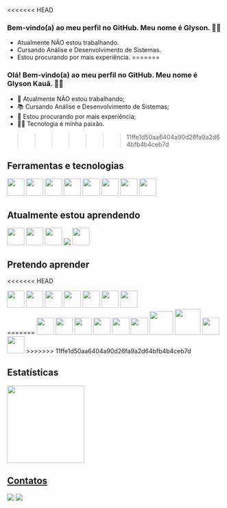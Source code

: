 <<<<<<< HEAD
### Bem-vindo(a) ao meu perfil no GitHub. Meu nome é Glyson. 👋😄

- Atualmente NÃO estou trabalhando.
- Cursando Análise e Desenvolvimento de Sistemas.
- Estou procurando por mais experiência.
=======
### Olá! Bem-vindo(a) ao meu perfil no GitHub. Meu nome é Glyson Kauã. 👋😄

- 🔭 Atualmente NÃO estou trabalhando;
- 📚 Cursando Análise e Desenvolvimento de Sistemas;
- 🤔 Estou procurando por mais experiência;
- 👨‍💻 Tecnologia é minha paixão.
>>>>>>> 11ffe1d50aa6404a90d26fa9a2d64bfb4b4ceb7d


## Ferramentas e tecnologias
<img src="https://cdn.jsdelivr.net/gh/devicons/devicon/icons/vscode/vscode-original.svg" width="40" height="40" />  <img src="https://cdn.jsdelivr.net/gh/devicons/devicon/icons/nodejs/nodejs-original-wordmark.svg" width="40" height="40"/>  <img src="https://cdn.jsdelivr.net/gh/devicons/devicon/icons/python/python-original-wordmark.svg" width="40" height="40" />  <img src="https://cdn.jsdelivr.net/gh/devicons/devicon/icons/html5/html5-plain-wordmark.svg" width="40" height="40"/>  <img src="https://cdn.jsdelivr.net/gh/devicons/devicon/icons/javascript/javascript-original.svg" width="40" height="40" />  <img src="https://cdn.jsdelivr.net/gh/devicons/devicon/icons/java/java-original-wordmark.svg" width="40" height="40"/>  <img src="https://cdn.jsdelivr.net/gh/devicons/devicon/icons/github/github-original.svg" width="40" height="40"/>  <img src="https://cdn.jsdelivr.net/gh/devicons/devicon/icons/git/git-original-wordmark.svg" width="40" height="40" />


## Atualmente estou aprendendo
<div>
<img src="https://cdn.jsdelivr.net/gh/devicons/devicon/icons/nodejs/nodejs-original-wordmark.svg" width="40" height="40"/>
<img src="https://cdn.jsdelivr.net/gh/devicons/devicon/icons/python/python-original-wordmark.svg" width="40" height="40" />  
<img src="https://cdn.jsdelivr.net/gh/devicons/devicon/icons/c/c-plain.svg" width="40" height="40" />  
<img src="https://cdn.jsdelivr.net/gh/devicons/devicon/icons/nodejs nodejs-original-wordmark.svg" /> 
<img src="https://cdn.jsdelivr.net/gh/devicons/devicon/icons/mysql/mysql-original-wordmark.svg" width="40" height="40" />
</div>

## Pretendo aprender
<<<<<<< HEAD
<div>
<img src="https://cdn.jsdelivr.net/gh/devicons/devicon/icons/django/django-original.svg" width="40" height="40" /> 
<img src="https://cdn.jsdelivr.net/gh/devicons/devicon/icons/react/react-original-wordmark.svg" width="40" height="40" />
<img src="https://cdn.jsdelivr.net/gh/devicons/devicon/icons/nodejs/nodejs-original-wordmark.svg" width="40" height="40"/>
<img src="https://cdn.jsdelivr.net/gh/devicons/devicon/icons/typescript/typescript-original.svg" width="40" height="40"/>
<img src="https://cdn.jsdelivr.net/gh/devicons/devicon/icons/linux/linux-original.svg" width="40" height="40" /> 
<img src="https://cdn.jsdelivr.net/gh/devicons/devicon/icons/ruby/ruby-original-wordmark.svg" width="40" height="40" /> 
<img src="https://cdn.jsdelivr.net/gh/devicons/devicon/icons/rails/rails-plain-wordmark.svg" width="40" height="40" />  
</div>
=======
<img src="https://cdn.jsdelivr.net/gh/devicons/devicon/icons/django/django-plain-wordmark.svg" width="40" height="40" />  <img src="https://cdn.jsdelivr.net/gh/devicons/devicon/icons/react/react-original-wordmark.svg" width="40" height="40" />   <img src="https://cdn.jsdelivr.net/gh/devicons/devicon/icons/linux/linux-original.svg" width="40" height="40" />    <img src="https://cdn.jsdelivr.net/gh/devicons/devicon/icons/ruby/ruby-original-wordmark.svg" width="40" height="40" /> <img src="https://cdn.jsdelivr.net/gh/devicons/devicon/icons/rails/rails-plain-wordmark.svg" width="40" height="40" />  <img src="https://cdn.jsdelivr.net/gh/devicons/devicon/icons/jupyter/jupyter-original-wordmark.svg" width="40" height="40" />
<img src="https://cdn.jsdelivr.net/gh/devicons/devicon/icons/numpy/numpy-original-wordmark.svg" width="55" height="55" />   <img src="https://cdn.jsdelivr.net/gh/devicons/devicon/icons/pandas/pandas-original-wordmark.svg" width="60" height="60" /> <img src="https://cdn.jsdelivr.net/gh/devicons/devicon/icons/r/r-original.svg" width="40" height="40" />    <img src="https://cdn.jsdelivr.net/gh/devicons/devicon/icons/rstudio/rstudio-plain.svg" width="40" height="40" />
>>>>>>> 11ffe1d50aa6404a90d26fa9a2d64bfb4b4ceb7d

## Estatísticas
<div>
<a href="https://github.com/Glysonn">
<img height="180em" src="https://github-readme-stats.vercel.app/api/top-langs/?username=Glysonn&layout=compact&langs_count=7&theme=dracula"/>
</div>

## Contatos
<div>
<a href = "mailto:kauaglyson@gmail.com"><img src="https://img.shields.io/badge/Gmail-D14836?style=for-the-badge&logo=gmail&logoColor=white" target="_blank"></a>
<a href="https://www.linkedin.com/in/glyson-kauã-a87963211/" target="_blank"><img src="https://img.shields.io/badge/-LinkedIn-%230077B5?style=for-the-badge&logo=linkedin&logoColor=white" target="_blank"></a>   
</div>
